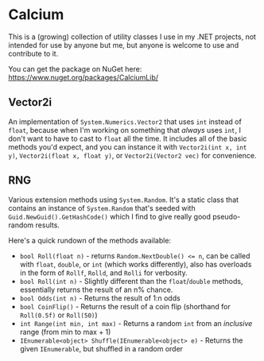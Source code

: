 # Calcium

This is a (growing) collection of utility classes I use in my .NET projects, not intended for use by anyone but me, but anyone is welcome to use and contribute to it.

You can get the package on NuGet here: https://www.nuget.org/packages/CalciumLib/

## Vector2i
An implementation of `System.Numerics.Vector2` that uses `int` instead of `float`, because when I'm working on something that *always* uses `int`, I don't want to have to cast to `float` all the time. It includes all of the basic methods you'd expect, and you can instance it with `Vector2i(int x, int y)`, `Vector2i(float x, float y)`, or `Vector2i(Vector2 vec)` for convenience.

## RNG
Various extension methods using `System.Random`. It's a static class that contains an instance of `System.Random` that's seeded with `Guid.NewGuid().GetHashCode()` which I find to give really good pseudo-random results.

Here's a quick rundown of the methods available:
* `bool Roll(float n)` - returns `Random.NextDouble() <= n`, can be called with `float`, `double`, or `int` (which works differently), also has overloads in the form of `Rollf`, `Rolld`, and `Rolli` for verbosity.
* `bool Roll(int n)` - Slightly different than the `float`/`double` methods, essentially returns the result of an n% chance.
* `bool Odds(int n)` - Returns the result of 1:n odds
* `bool CoinFlip()` - Returns the result of a coin flip (shorthand for `Roll(0.5f)` or `Roll(50)`)
* `int Range(int min, int max)` - Returns a random `int` from an *inclusive* range (from min to max + 1)
* `IEnumerable<object> Shuffle(IEnumerable<object> e)` - Returns the given `IEnumerable`, but shuffled in a random order
